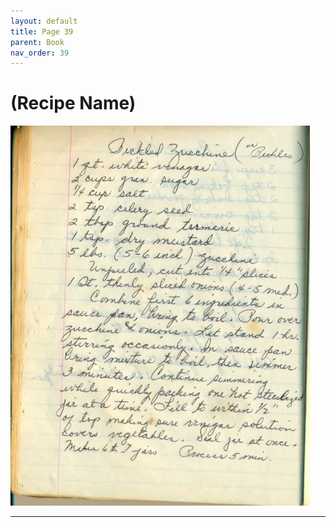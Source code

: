 ```yaml
---
layout: default
title: Page 39
parent: Book
nav_order: 39
---
```


# (Recipe Name)
![Recipe Image](/recipe-images/pages/page-39.jpg)

---
